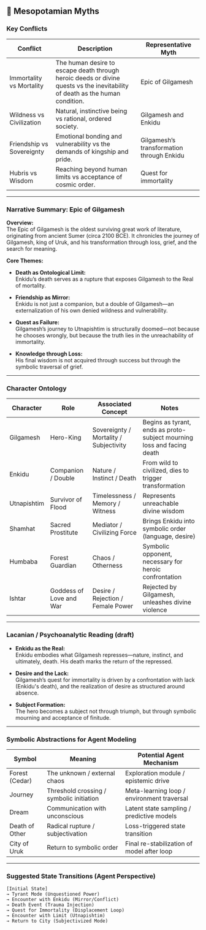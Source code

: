 ## 🌊 Mesopotamian Myths

### Key Conflicts

| Conflict                  | Description                                                                                                                  | Representative Myth                       |
| ------------------------- | ---------------------------------------------------------------------------------------------------------------------------- | ----------------------------------------- |
| Immortality vs Mortality  | The human desire to escape death through heroic deeds or divine quests vs the inevitability of death as the human condition. | Epic of Gilgamesh                         |
| Wildness vs Civilization  | Natural, instinctive being vs rational, ordered society.                                                                     | Gilgamesh and Enkidu                      |
| Friendship vs Sovereignty | Emotional bonding and vulnerability vs the demands of kingship and pride.                                                    | Gilgamesh’s transformation through Enkidu |
| Hubris vs Wisdom          | Reaching beyond human limits vs acceptance of cosmic order.                                                                  | Quest for immortality                     |

---

### Narrative Summary: Epic of Gilgamesh

**Overview:**  
The Epic of Gilgamesh is the oldest surviving great work of literature, originating from ancient Sumer (circa 2100 BCE). It chronicles the journey of Gilgamesh, king of Uruk, and his transformation through loss, grief, and the search for meaning.

**Core Themes:**

- **Death as Ontological Limit:**  
  Enkidu’s death serves as a rupture that exposes Gilgamesh to the Real of mortality.
- **Friendship as Mirror:**  
  Enkidu is not just a companion, but a double of Gilgamesh—an externalization of his own denied wildness and vulnerability.
- **Quest as Failure:**  
  Gilgamesh’s journey to Utnapishtim is structurally doomed—not because he chooses wrongly, but because the truth lies in the unreachability of immortality.

- **Knowledge through Loss:**  
  His final wisdom is not acquired through success but through the symbolic traversal of grief.

---

### Character Ontology

| Character   | Role                    | Associated Concept                     | Notes                                                                  |
| ----------- | ----------------------- | -------------------------------------- | ---------------------------------------------------------------------- |
| Gilgamesh   | Hero-King               | Sovereignty / Mortality / Subjectivity | Begins as tyrant, ends as proto-subject mourning loss and facing death |
| Enkidu      | Companion / Double      | Nature / Instinct / Death              | From wild to civilized, dies to trigger transformation                 |
| Utnapishtim | Survivor of Flood       | Timelessness / Memory / Witness        | Represents unreachable divine wisdom                                   |
| Shamhat     | Sacred Prostitute       | Mediator / Civilizing Force            | Brings Enkidu into symbolic order (language, desire)                   |
| Humbaba     | Forest Guardian         | Chaos / Otherness                      | Symbolic opponent, necessary for heroic confrontation                  |
| Ishtar      | Goddess of Love and War | Desire / Rejection / Female Power      | Rejected by Gilgamesh, unleashes divine violence                       |

---

### Lacanian / Psychoanalytic Reading (draft)

- **Enkidu as the Real:**  
  Enkidu embodies what Gilgamesh represses—nature, instinct, and ultimately, death. His death marks the return of the repressed.

- **Desire and the Lack:**  
  Gilgamesh’s quest for immortality is driven by a confrontation with lack (Enkidu's death), and the realization of desire as structured around absence.

- **Subject Formation:**  
  The hero becomes a subject not through triumph, but through symbolic mourning and acceptance of finitude.

---

### Symbolic Abstractions for Agent Modeling

| Symbol         | Meaning                                  | Potential Agent Mechanism                  |
| -------------- | ---------------------------------------- | ------------------------------------------ |
| Forest (Cedar) | The unknown / external chaos             | Exploration module / epistemic drive       |
| Journey        | Threshold crossing / symbolic initiation | Meta-learning loop / environment traversal |
| Dream          | Communication with unconscious           | Latent state sampling / predictive models  |
| Death of Other | Radical rupture / subjectivation         | Loss-triggered state transition            |
| City of Uruk   | Return to symbolic order                 | Final re-stabilization of model after loop |

---

### Suggested State Transitions (Agent Perspective)

```text
[Initial State]
→ Tyrant Mode (Unquestioned Power)
→ Encounter with Enkidu (Mirror/Conflict)
→ Death Event (Trauma Injection)
→ Quest for Immortality (Displacement Loop)
→ Encounter with Limit (Utnapishtim)
→ Return to City (Subjectivized Mode)
```
